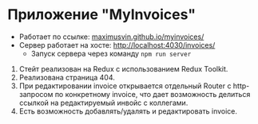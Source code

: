 # Приложение "MyInvoices"

- Работает по ссылке:
  [maximusvin.github.io/myinvoices/](maximusvin.github.io/myinvoices/)
- Сервер работает на хосте:
  [http://localhost:4030/invoices/](http://localhost:4030/invoices/)
  - Запуск сервера через команду `npm run server`

1. Стейт реализован на Redux с использованием Redux Toolkit.
2. Реализована страница 404.
3. При редактировании invoice открывается отдельный Router с http-запросом по
   конкретному invoice, что дает возможность делиться ссылкой на редактируемый
   инвойс с коллегами.
4. Есть возможность добавлять/удалять и редактировать invoice.
